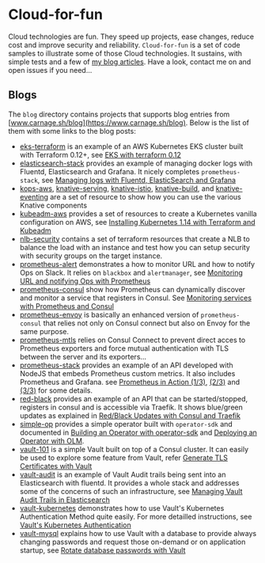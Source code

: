 # Cloud-for-fun

Cloud technologies are fun. They speed up projects, ease changes, reduce cost
and improve security and reliability. `Cloud-for-fun` is a set of code samples
to illustrate some of those Cloud technologies. It sustains, with simple tests
and a few of [my blog articles](https://www.carnage.sh/blog). Have a look,
contact me on and open issues if you need...

## Blogs

The `blog` directory contains projects that supports blog entries from
[www.carnage.sh/blog](https://www.carnage.sh/blog). Below is the list
of them with some links to the blog posts:

- [eks-terraform](https://github.com/carnage-sh/cloud-for-fun/tree/master/blog/eks-terraform) is an example of an AWS Kubernetes EKS cluster built with Terraform 0.12+,
  see [EKS with terraform 0.12](https://www.carnage.sh/blog/2019-05/eks-terraform)
- [elasticsearch-stack](https://github.com/carnage-sh/cloud-for-fun/tree/master/blog/elasticsearch-stack)
  provides an example of managing docker logs with Fluentd, Elasticsearch and
  Grafana. It nicely completes `prometheus-stack`, see
  [Managing logs with Fluentd, ElasticSearch and Grafana](https://www.carnage.sh/blog/2019-01/docker-fluentd-elastic/)
- [kops-aws](https://github.com/carnage-sh/cloud-for-fun/tree/master/blog/kops-aws), 
  [knative-serving](https://github.com/carnage-sh/cloud-for-fun/tree/master/blog/knative-serving),
  [knative-istio](https://github.com/carnage-sh/cloud-for-fun/tree/master/blog/knative-istio),
  [knative-build](https://github.com/carnage-sh/cloud-for-fun/tree/master/blog/knative-build),
  and [knative-eventing](https://github.com/carnage-sh/cloud-for-fun/tree/master/blog/knative-eventing)
  are a set of resource to show how you can use the various Knative components
- [kubeadm-aws](https://github.com/carnage-sh/cloud-for-fun/tree/master/blog/kubeadm-aws)
  provides a set of resources to create a Kubernetes vanilla configuration
  on AWS, see
  [Installing Kubernetes 1.14 with Terraform and Kubeadm](https://www.carnage.sh/blog/2019-04/kubeadm-aws)
- [nlb-security](https://github.com/carnage-sh/cloud-for-fun/tree/master/blog/nlb-security) contains
  a set of terraform resources that create a NLB to balance the load with an instance and test how you
  can setup security with security groups on the target instance.
- [prometheus-alert](https://github.com/carnage-sh/cloud-for-fun/tree/master/blog/prometheus-alert)
  demonstrates a how to monitor URL and how to notify Ops on Slack. It relies
  on `blackbox` and `alertmanager`, see
  [Monitoring URL and notifying Ops with Prometheus](https://www.carnage.sh/blog/2019-02/prometheus-alert/)
- [prometheus-consul](https://github.com/carnage-sh/cloud-for-fun/tree/master/blog/prometheus-consul)
  show how Prometheus can dynamically discover and monitor a service that
  registers in Consul. See
  [Monitoring services with Prometheus and Consul](https://www.carnage.sh/blog/2019-02/prometheus-consul/)
- [prometheus-envoy](https://github.com/carnage-sh/cloud-for-fun/tree/master/blog/prometheus-envoy)
  is basically an enhanced version of `prometheus-consul` that relies not only
  on Consul connect but also on Envoy for the same purpose.
- [prometheus-mtls](https://github.com/carnage-sh/cloud-for-fun/tree/master/blog/prometheus-mtls)
  relies on Consul Connect to prevent direct acces to Prometheus exporters and
  force mutual authentication with TLS between the server and its exporters... 
- [prometheus-stack](https://github.com/carnage-sh/cloud-for-fun/tree/master/blog/prometheus-stack)
  provides an example of an API developed with NodeJS that embeds Prometheus
  custom metrics. It also includes Prometheus and Grafana. see [Prometheus in Action (1/3)](https://www.carnage.sh/blog/2019-01/prometheus-configuration/),
  [(2/3)](https://www.carnage.sh/blog/2019-01/prometheus-application/) and
  [(3/3)](https://www.carnage.sh/blog/2019-01/prometheus-grafana/) for
  some details.
- [red-black](https://github.com/carnage-sh/cloud-for-fun/tree/master/blog/red-black)
  provides an example of an API that can be started/stopped, registers in
  consul and is accessible via Traefik. It shows blue/green updates as explained in
  [Red/Black Updates with Consul and Traefik](https://www.carnage.sh/blog/2019-01/red-black-update/)
- [simple-op](https://github.com/carnage-sh/cloud-for-fun/tree/master/blog/simple-op) provides
  a simple operator built with `operator-sdk` and documented in
  [Building an Operator with operator-sdk](https://www.carnage.sh/blog/2019-12/building-an-operator) and
  [Deploying an Operator with OLM](https://www.carnage.sh/blog/2019-12/deploying-an-operator).
- [vault-101](https://github.com/carnage-sh/cloud-for-fun/tree/master/blog/vault-101)
  is a simple Vault built on top of a Consul cluster. It can easily be used
  to explore some feature from Vault, refer
  [Generate TLS Certificates with Vault](https://www.carnage.sh/blog/2019-01/vault-101/)
- [vault-audit](https://github.com/carnage-sh/cloud-for-fun/tree/master/blog/vault-audit)
  is an example of Vault Audit trails being sent into an Elasticsearch with
  fluentd. It provides a whole stack and addresses some of the concerns of
  such an infrastructure, see
  [Managing Vault Audit Trails in Elasticsearch](https://www.carnage.sh/blog/2019-02/vault-audit/)
- [vault-kubernetes](https://github.com/carnage-sh/cloud-for-fun/tree/master/blog/vault-kubernetes)
  demonstrates how to use Vault's Kubernetes Authentication Method quite easily. For
  more detailled instructions, see
  [Vault's Kubernetes Authentication](https://www.carnage.sh/blog/2019-02/vault-kubernetes/)
- [vault-mysql](https://github.com/carnage-sh/cloud-for-fun/tree/master/blog/vault-mysql)
  explains how to use Vault with a database to provide always changing
  passwords and request those on-demand or on application startup, see
  [Rotate database passwords with Vault](https://www.carnage.sh/blog/2019-01/vault-mysql/)
